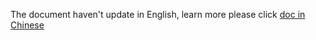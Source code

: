 The document haven't update in English, learn more please click [doc in Chinese](/zh-cn/technologies/platon-ppos/_Probabilistic-POS.md)

